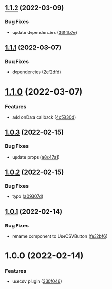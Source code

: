 ## [1.1.2](https://github.com/layercodedev/usecsv-vuejs-plugin/compare/v1.1.1...v1.1.2) (2022-03-09)


### Bug Fixes

* update dependencies ([3814b7e](https://github.com/layercodedev/usecsv-vuejs-plugin/commit/3814b7e7b3e9bf81da78782fd5d1a224c7502ffc))

## [1.1.1](https://github.com/layercodedev/usecsv-vuejs-plugin/compare/v1.1.0...v1.1.1) (2022-03-07)


### Bug Fixes

* dependencies ([2ef2dfd](https://github.com/layercodedev/usecsv-vuejs-plugin/commit/2ef2dfd1279ffb0d4e549c9803943a4c85cf9c4b))

# [1.1.0](https://github.com/layercodedev/usecsv-vuejs-plugin/compare/v1.0.3...v1.1.0) (2022-03-07)


### Features

* add onData callback ([4c5830d](https://github.com/layercodedev/usecsv-vuejs-plugin/commit/4c5830debdb8e1d98ec23f7b8c0ec7a8ad4a6bfe))

## [1.0.3](https://github.com/layercodedev/usecsv-vuejs-plugin/compare/v1.0.2...v1.0.3) (2022-02-15)


### Bug Fixes

* update props ([a8c47a1](https://github.com/layercodedev/usecsv-vuejs-plugin/commit/a8c47a1d2743ac2ea41c3f590a60080cd92634af))

## [1.0.2](https://github.com/layercodedev/usecsv-vuejs-plugin/compare/v1.0.1...v1.0.2) (2022-02-15)


### Bug Fixes

* typo ([a09307d](https://github.com/layercodedev/usecsv-vuejs-plugin/commit/a09307d09ec88c6cac0dbf92274e68e82b8677b9))

## [1.0.1](https://github.com/layercodedev/usecsv-vuejs-plugin/compare/v1.0.0...v1.0.1) (2022-02-14)


### Bug Fixes

* rename component to UseCSVButton ([fe32bf6](https://github.com/layercodedev/usecsv-vuejs-plugin/commit/fe32bf678a14b08112370f907088c93433fcde59))

# 1.0.0 (2022-02-14)


### Features

* usecsv plugin ([330f046](https://github.com/layercodedev/usecsv-vuejs-plugin/commit/330f046d551eee9b2caf32ded1a173cd594e5e1f))
